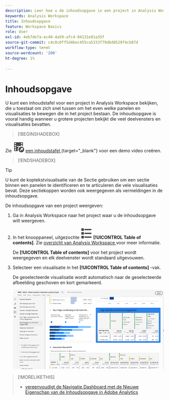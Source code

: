 ```yaml
---
description: Leer hoe u de inhoudsopgave in een project in Analysis Workspace kunt gebruiken om snel deelvensters en visualisaties te openen.
keywords: Analysis Workspace
title: Inhoudsopgave
feature: Workspace Basics
role: User
exl-id: 4eb7de7a-ec40-4a59-afc4-94131e91a35f
source-git-commit: c4c8c0ff5d46ec455ca5333f79d6d8529f4cb87d
workflow-type: tm+mt
source-wordcount: '200'
ht-degree: 1%

---
```


# Inhoudsopgave

U kunt een inhoudstafel voor een project in Analysis Workspace bekijken, die u toestaat om zich snel tussen om het even welke panelen en visualisaties te bewegen die in het project bestaan. De inhoudsopgave is vooral handig wanneer u grotere projecten bekijkt die veel deelvensters en visualisaties bevatten.

>[!BEGINSHADEBOX]

Zie ![ VideoCheckedOut ](/help/assets/icons/VideoCheckedOut.svg) [ een inhoudstafel ](https://video.tv.adobe.com/v/26990/?quality=12&learn=on){target="_blank"} voor een demo video creëren.

>[!ENDSHADEBOX]


>[!TIP]
>
>U kunt de koptekstvisualisatie van de Sectie gebruiken om een sectie binnen een panelen te identificeren en te articuleren die vele visualisaties bevat. Deze sectiekoppen worden ook weergegeven als vermeldingen in de inhoudsopgave.
>


De inhoudsopgave van een project weergeven:

1. Ga in Analysis Workspace naar het project waar u de inhoudsopgave wilt weergeven.

1. In het knooppaneel, uitgezochte ![ ViewList ](/help/assets/icons/ViewList.svg) **[!UICONTROL Table of contents]**. Zie [ overzicht van Analysis Workspace ](/help/analysis-workspace/home.md) voor meer informatie.<br/>

   De **[!UICONTROL Table of contents]** voor het project wordt weergegeven en elk deelvenster wordt standaard uitgevouwen.

1. Selecteer een visualisatie in het **[!UICONTROL Table of contents]** -vak. <br/>

   De geselecteerde visualisatie wordt automatisch naar de geselecteerde afbeelding geschoven en kort gemarkeerd.

   ![ benadrukte TOC ](assets/toc-highlighted.png)


>[!MORELIKETHIS]
>
>* [ vereenvoudigt de Navigatie Dashboard met de Nieuwe Eigenschap van de Inhoudsopgave in Adobe Analytics ](https://experienceleaguecommunities.adobe.com/t5/adobe-analytics-blogs/simplify-dashboard-navigation-with-the-new-table-of-contents/ba-p/731284)
